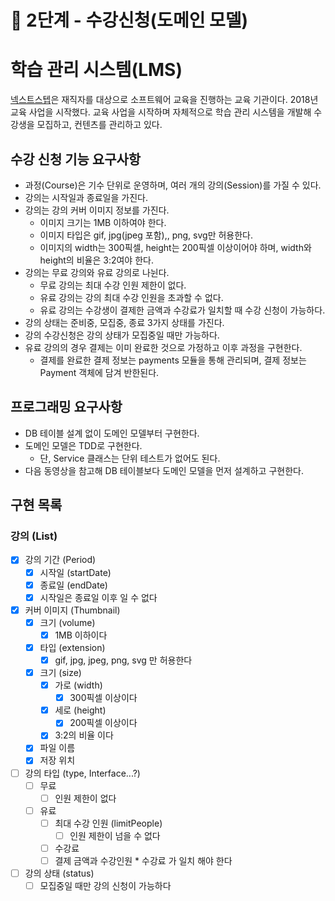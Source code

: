 # 🚀 2단계 - 수강신청(도메인 모델)

# 학습 관리 시스템(LMS)

[넥스트스텝](https://edu.nextstep.camp/)은 재직자를 대상으로 소프트웨어 교육을 진행하는 교육 기관이다.
2018년 교육 사업을 시작했다.
교육 사업을 시작하며 자체적으로 학습 관리 시스템을 개발해 수강생을 모집하고, 컨텐츠를 관리하고 있다.

## 수강 신청 기능 요구사항

- 과정(Course)은 기수 단위로 운영하며, 여러 개의 강의(Session)를 가질 수 있다.
- 강의는 시작일과 종료일을 가진다.
- 강의는 강의 커버 이미지 정보를 가진다.
    - 이미지 크기는 1MB 이하여야 한다.
    - 이미지 타입은 gif, jpg(jpeg 포함),, png, svg만 허용한다.
    - 이미지의 width는 300픽셀, height는 200픽셀 이상이어야 하며, width와 height의 비율은 3:2여야 한다.
- 강의는 무료 강의와 유료 강의로 나뉜다.
    - 무료 강의는 최대 수강 인원 제한이 없다.
    - 유료 강의는 강의 최대 수강 인원을 초과할 수 없다.
    - 유료 강의는 수강생이 결제한 금액과 수강료가 일치할 때 수강 신청이 가능하다.
- 강의 상태는 준비중, 모집중, 종료 3가지 상태를 가진다.
- 강의 수강신청은 강의 상태가 모집중일 때만 가능하다.
- 유료 강의의 경우 결제는 이미 완료한 것으로 가정하고 이후 과정을 구현한다.
    - 결제를 완료한 결제 정보는 payments 모듈을 통해 관리되며, 결제 정보는 Payment 객체에 담겨 반한된다.

## 프로그래밍 요구사항

- DB 테이블 설계 없이 도메인 모델부터 구현한다.
- 도메인 모델은 TDD로 구현한다.
    - 단, Service 클래스는 단위 테스트가 없어도 된다.
- 다음 동영상을 참고해 DB 테이블보다 도메인 모델을 먼저 설계하고 구현한다.

## 구현 목록

### 강의 (List)

* [x] 강의 기간 (Period)
    * [x] 시작일 (startDate)
    * [x] 종료일 (endDate)
    * [x] 시작일은 종료일 이후 일 수 없다
* [x] 커버 이미지 (Thumbnail)
    * [x] 크기 (volume)
        * [x] 1MB 이하이다
    * [x] 타입 (extension)
        * [x] gif, jpg, jpeg, png, svg 만 허용한다
    * [x] 크기 (size)
        * [x] 가로 (width)
            * [x] 300픽셀 이상이다
        * [x] 세로 (height)
            * [x] 200픽셀 이상이다
        * [x] 3:2의 비율 이다
    * [x] 파일 이름
    * [x] 저장 위치
* [ ] 강의 타입 (type, Interface...?)
    * [ ] 무료
        * [ ] 인원 제한이 없다
    * [ ] 유료
        * [ ] 최대 수강 인원 (limitPeople)
            * [ ] 인원 제한이 넘을 수 없다
        * [ ] 수강료
        * [ ] 결제 금액과 수강인원 * 수강료 가 일치 해야 한다
* [ ] 강의 상태 (status)
    * [ ] 모집중일 때만 강의 신청이 가능하다
